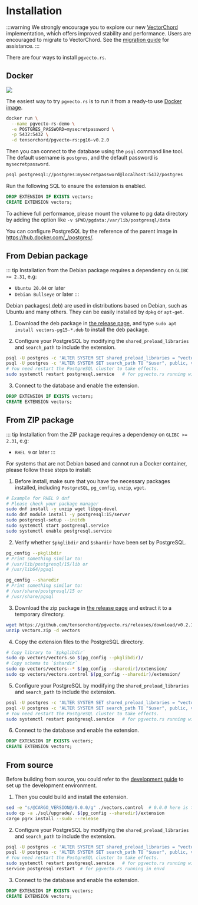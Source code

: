# Installation

:::warning
We strongly encourage you to explore our new [VectorChord](https://github.com/tensorchord/VectorChord/) implementation, which offers improved stability and performance. Users are encouraged to migrate to VectorChord. See the [migration guide](/vectorchord/admin/migration) for assistance.
:::

There are four ways to install `pgvecto.rs`.

## Docker

<a href="https://hub.docker.com/r/tensorchord/pgvecto-rs"><img src="https://img.shields.io/docker/pulls/tensorchord/pgvecto-rs" /></a>


The easiest way to try `pgvecto.rs` is to run it from a ready-to use [Docker image](https://hub.docker.com/r/tensorchord/pgvecto-rs).

```sh
docker run \
  --name pgvecto-rs-demo \
  -e POSTGRES_PASSWORD=mysecretpassword \
  -p 5432:5432 \
  -d tensorchord/pgvecto-rs:pg16-v0.2.0
```

Then you can connect to the database using the `psql` command line tool. The default username is `postgres`, and the default password is `mysecretpassword`.

```sh
psql postgresql://postgres:mysecretpassword@localhost:5432/postgres
```

Run the following SQL to ensure the extension is enabled.

```sql
DROP EXTENSION IF EXISTS vectors;
CREATE EXTENSION vectors;
```

To achieve full performance, please mount the volume to pg data directory by adding the option like `-v $PWD/pgdata:/var/lib/postgresql/data`

You can configure PostgreSQL by the reference of the parent image in https://hub.docker.com/_/postgres/.

## From Debian package

::: tip
Installation from the Debian package requires a dependency on `GLIBC >= 2.31`, e.g:
- `Ubuntu 20.04` or later
- `Debian Bullseye` or later
:::

Debian packages(.deb) are used in distributions based on Debian, such as Ubuntu and many others. They can be easily installed by `dpkg` or `apt-get`.

1. Download the deb package in [the release page](https://github.com/tensorchord/pgvecto.rs/releases/latest), and type `sudo apt install vectors-pg15-*.deb` to install the deb package.

2. Configure your PostgreSQL by modifying the `shared_preload_libraries` and `search_path` to include the extension.

```sh
psql -U postgres -c 'ALTER SYSTEM SET shared_preload_libraries = "vectors.so"'
psql -U postgres -c 'ALTER SYSTEM SET search_path TO "$user", public, vectors'
# You need restart the PostgreSQL cluster to take effects.
sudo systemctl restart postgresql.service   # for pgvecto.rs running with systemd
```

3. Connect to the database and enable the extension.

```sql
DROP EXTENSION IF EXISTS vectors;
CREATE EXTENSION vectors;
```

## From ZIP package <Badge type="tip" text="since v0.2.1" />

::: tip
Installation from the ZIP package requires a dependency on `GLIBC >= 2.31`, e.g:
- `RHEL 9` or later
:::

For systems that are not Debian based and cannot run a Docker container, please follow these steps to install:

1. Before install, make sure that you have the necessary packages installed, including `PostgreSQL`, `pg_config`, `unzip`, `wget`.

```sh
# Example for RHEL 9 dnf
# Please check your package manager
sudo dnf install -y unzip wget libpq-devel
sudo dnf module install -y postgresql:15/server
sudo postgresql-setup --initdb
sudo systemctl start postgresql.service
sudo systemctl enable postgresql.service
```

2. Verify whether `$pkglibdir` and `$shardir` have been set by PostgreSQL. 

```sh
pg_config --pkglibdir
# Print something similar to:
# /usr/lib/postgresql/15/lib or
# /usr/lib64/pgsql

pg_config --sharedir
# Print something similar to:
# /usr/share/postgresql/15 or
# /usr/share/pgsql
```

3. Download the zip package in [the release page](https://github.com/tensorchord/pgvecto.rs/releases/latest) and extract it to a temporary directory.

```sh
wget https://github.com/tensorchord/pgvecto.rs/releases/download/v0.2.1/vectors-pg15_x86_64-unknown-linux-gnu_0.2.1.zip -O vectors.zip
unzip vectors.zip -d vectors
```

4. Copy the extension files to the PostgreSQL directory.

```sh
# Copy library to `$pkglibdir`
sudo cp vectors/vectors.so $(pg_config --pkglibdir)/
# Copy schema to `$shardir`
sudo cp vectors/vectors--* $(pg_config --sharedir)/extension/
sudo cp vectors/vectors.control $(pg_config --sharedir)/extension/
```

5. Configure your PostgreSQL by modifying the `shared_preload_libraries` and `search_path` to include the extension.

```sh
psql -U postgres -c 'ALTER SYSTEM SET shared_preload_libraries = "vectors.so"'
psql -U postgres -c 'ALTER SYSTEM SET search_path TO "$user", public, vectors'
# You need restart the PostgreSQL cluster to take effects.
sudo systemctl restart postgresql.service   # for pgvecto.rs running with systemd
```

6. Connect to the database and enable the extension.

```sql
DROP EXTENSION IF EXISTS vectors;
CREATE EXTENSION vectors;
```

## From source

Before building from source, you could refer to the [development guide](../developers/development.md) to set up the development environment.

1. Then you could build and install the extension.

```sh
sed -e "s/@CARGO_VERSION@/0.0.0/g" ./vectors.control  # 0.0.0 here is the version number that you need
sudo cp -a ./sql/upgrade/. $(pg_config --sharedir)/extension
cargo pgrx install --sudo --release
```

2. Configure your PostgreSQL by modifying the `shared_preload_libraries` and `search_path` to include the extension.

```sh
psql -U postgres -c 'ALTER SYSTEM SET shared_preload_libraries = "vectors.so"'
psql -U postgres -c 'ALTER SYSTEM SET search_path TO "$user", public, vectors'
# You need restart the PostgreSQL cluster to take effects.
sudo systemctl restart postgresql.service   # for pgvecto.rs running with systemd
service postgresql restart  # for pgvecto.rs running in envd
```

3. Connect to the database and enable the extension.

```sql
DROP EXTENSION IF EXISTS vectors;
CREATE EXTENSION vectors;
```
